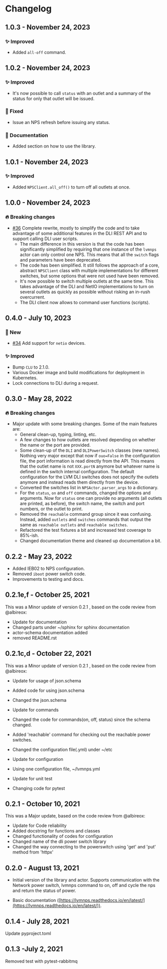 # Changelog

## 1.0.3 - November 24, 2023

### ✨ Improved

* Added `all-off` command.


## 1.0.2 - November 24, 2023

### ✨ Improved

* It's now possible to call `status` with an outlet and a summary of the status for only that outlet will be issued.

### 🔧 Fixed

* Issue an NPS refresh before issuing any status.

### 📖 Documentation

* Added section on how to use the library.


## 1.0.1 - November 24, 2023

### ✨ Improved

* Added `NPSClient.all_off()` to turn off all outlets at once.


## 1.0.0 - November 24, 2023

### 🔥 Breaking changes

* [#36](https://github.com/sdss/lvmnps/pull/36) Complete rewrite, mostly to simplify the code and to take advantage of some additional features in the DLI REST API and to support calling DLI user scripts.
  * The main difference in this version is that the code has been significantly simplified by requiring that one instance of the `lvmnps` actor can only control one NPS. This means that all the `switch` flags and parameters have been deprecated.
  * The code has been simplified. It still follows the approach of a core, abstract `NPSClient` class with multiple implementations for different switches, but some options that were not used have been removed.
  * It's now possible to switch multiple outlets at the same time. This takes advantage of the DLI and NetIO implementations to turn on several outlets as quickly as possible without risking an in-rush overcurrent.
  * The DLI client now allows to command user functions (scripts).


## 0.4.0 - July 10, 2023

### 🚀 New

* [#34](https://github.com/sdss/lvmnps/pull/34) Add support for ``netio`` devices.

### ✨ Improved

* Bump `CLU` to 2.1.0.
* Various Docker image and build modifications for deployment in Kubernetes.
* Lock connections to DLI during a request.


## 0.3.0 - May 28, 2022

### 🔥 Breaking changes

* Major update with some breaking changes. Some of the main features are:
  * General clean-up, typing, linting, etc.
  * A few changes to how outlets are resolved depending on whether the name or the port are provided.
  * Some clean-up of the `DLI` and `DLIPowerSwitch` classes (new names). Nothing very major except that now if `ouo=False` in the configuration file, the port information is read directly from the API. This means that the outlet name is not `XXX.portN` anymore but whatever name is defined in the switch internal configuration. The default configuration for the LVM DLI switches does not specify the outlets anymore and instead reads them directly from the device.
  * Converted the switches list in `NPSActor.parser_args` to a dictionary.
  * For the `status`, `on` and `off` commands, changed the options and arguments. Now for `status` one can provide no arguments (all outlets are printed, as before), the switch name, the switch and port numbers, or the outlet to print.
  * Removed the `reachable` command group since it was confusing. Instead, added `outlets` and `switches` commands that output the same as `reachable outlets` and `reachable switches`.
  * Refactored the test fixtures a bit and increased test coverage to 85%-ish.
  * Changed documentation theme and cleaned up documentation a bit.


## 0.2.2 - May 23, 2022

* Added IEB02 to NPS configuration.
* Removed `iboot` power switch code.
* Improvements to testing and docs.


## 0.2.1e,f - October 25, 2021

This was a Minor update of version 0.2.1 , based on the code review from @albireox:

* Update for documentation
* Changed parts under ~/sphinx for sphinx documentation
* actor-schema documentation added
* removed README.rst


## 0.2.1c,d - October 22, 2021

This was a Minor update of version 0.2.1 , based on the code review from @albireox:

* Update for usage of json.schema
* Added code for using json.schema
* Changed the json.schema

* Update for commands
* Changed the code for commands(on, off, status) since the schema changed.
* Added 'reachable' command for checking out the reachable power switches.
* Changed the configuration file(.yml) under ~/etc

* Update for configuration
* Using one configuration file, ~/lvmnps.yml

* Update for unit test
* Changing code for pytest


## 0.2.1 - October 10, 2021

This was a Major update, based on the code review from @albireox:

* Update for Code reliability
* Added docstring for functions and classes
* Changed functionality of codes for configuration
* Changed name of the dli power switch library
* Changed the way connecting to the powerswitch using 'get' and 'put' method from 'httpx'


## 0.2.0 - August 13, 2021

* Initial version of the library and actor. Supports communication with the Network power switch, lvmnps command to on, off and cycle the nps and return the status of power.

* Basic documentation ([https://lvmnps.readthedocs.io/en/latest/](https://lvmnps.readthedocs.io/en/latest/)).


## 0.1.4 - July 28, 2021

Update pyproject.toml


## 0.1.3 -July 2, 2021

Removed test with pytest-rabbitmq
